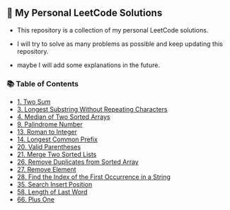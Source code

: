 ## 🌟 My Personal LeetCode Solutions

- This repository is a collection of my personal LeetCode solutions.
- I will try to solve as many problems as possible and keep updating this repository.

- maybe I will add some explanations in the future.

### 📚 Table of Contents

- [1. Two Sum](/1.%20Two%20Sum/main.go)
- [3. Longest Substring Without Repeating Characters](/3.%20Longest%20Substring%20Without%20Repeating%20Characters/main.go)
- [4. Median of Two Sorted Arrays](/4.%20Median%20of%20Two%20Sorted%20Arrays/main.go)
- [9. Palindrome Number](/9.%20Palindrome%20Number/main.go)
- [13. Roman to Integer](/13.%20Roman%20to%20Integer/main.go)
- [14. Longest Common Prefix](/14.%20Longest%20Common%20Prefix/main.go)
- [20. Valid Parentheses](/20.%20Valid%20Parentheses/main.go)
- [21. Merge Two Sorted Lists](/21.%20Merge%20Two%20Sorted%20Lists/main.go)
- [26. Remove Duplicates from Sorted Array](/26.%20Remove%20Duplicates%20from%20Sorted%20Array/main.go)
- [27. Remove Element](/27.%20Remove%20Element/main.go)
- [28. Find the Index of the First Occurrence in a String](/28.%20Find%20the%20Index%20of%20the%20First%20Occurrence%20in%20a%20String/main.go)
- [35. Search Insert Position](/35.%20Search%20Insert%20Position/main.go)
- [58. Length of Last Word](/58.%20Length%20of%20Last%20Word/main.go)
- [66. Plus One](/66.%20Plus%20One/main.go)

